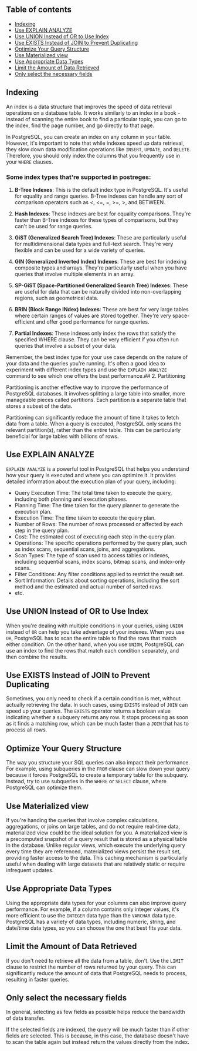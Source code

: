 ## Table of contents

- [Indexing](#indexing)
- [Use EXPLAIN ANALYZE](#use-explain-analyze)
- [Use UNION Instead of OR to Use Index](#use-union-instead-of-or-to-use-index)
- [Use EXISTS Instead of JOIN to Prevent Duplicating](#use-exists-instead-of-join-to-prevent-duplicating)
- [Optimize Your Query Structure](#optimize-your-query-structure)
- [Use Materialized view](#use-materialized-view)
- [Use Appropriate Data Types](#use-appropriate-data-types)
- [Limit the Amount of Data Retrieved](#limit-the-amount-of-data-retrieved)
- [Only select the necessary fields](#only-select-the-necessary-fields)

## Indexing

An index is a data structure that improves the speed of data retrieval operations on a database table. It works similarly to an index in a book - instead of scanning the entire book to find a particular topic, you can go to the index, find the page number, and go directly to that page. 

In PostgreSQL, you can create an index on any column in your table. However, it's important to note that while indexes speed up data retrieval, they slow down data modification operations like `INSERT`, `UPDATE`, and `DELETE`. Therefore, you should only index the columns that you frequently use in your `WHERE` clauses.


### Some index types that're supported in postreges:
1. **B-Tree Indexes**: This is the default index type in PostgreSQL. It's useful for equality and range queries. B-Tree indexes can handle any sort of comparison operators such as <, <=, =, >=, >, and BETWEEN.

2. **Hash Indexes**: These indexes are best for equality comparisons. They're faster than B-Tree indexes for these types of comparisons, but they can't be used for range queries.

3. **GiST (Generalized Search Tree) Indexes**: These are particularly useful for multidimensional data types and full-text search. They're very flexible and can be used for a wide variety of queries.

4. **GIN (Generalized Inverted Index) Indexes**: These are best for indexing composite types and arrays. They're particularly useful when you have queries that involve multiple elements in an array.

5. **SP-GiST (Space-Partitioned Generalized Search Tree) Indexes**: These are useful for data that can be naturally divided into non-overlapping regions, such as geometrical data.

6. **BRIN (Block Range INdex) Indexes**: These are best for very large tables where certain ranges of values are stored together. They're very space-efficient and offer good performance for range queries.

7. **Partial Indexes**: These indexes only index the rows that satisfy the specified WHERE clause. They can be very efficient if you often run queries that involve a subset of your data.

Remember, the best index type for your use case depends on the nature of your data and the queries you're running. It's often a good idea to experiment with different index types and use the `EXPLAIN ANALYZE` command to see which one offers the best performance.## 2. Partitioning

Partitioning is another effective way to improve the performance of PostgreSQL databases. It involves splitting a large table into smaller, more manageable pieces called partitions. Each partition is a separate table that stores a subset of the data.

Partitioning can significantly reduce the amount of time it takes to fetch data from a table. When a query is executed, PostgreSQL only scans the relevant partition(s), rather than the entire table. This can be particularly beneficial for large tables with billions of rows.


## Use EXPLAIN ANALYZE

`EXPLAIN ANALYZE` is a powerful tool in PostgreSQL that helps you understand how your query is executed and where you can optimize it. It provides detailed information about the execution plan of your query, including:
- Query Execution Time: The total time taken to execute the query, including both planning and execution phases.
- Planning Time: The time taken for the query planner to generate the execution plan.
- Execution Time: The time taken to execute the query plan.
- Number of Rows: The number of rows processed or affected by each step in the query plan.
- Cost: The estimated cost of executing each step in the query plan.
- Operations: The specific operations performed by the query plan, such as index scans, sequential scans, joins, and aggregations.
- Scan Types: The type of scan used to access tables or indexes, including sequential scans, index scans, bitmap scans, and index-only scans.
- Filter Conditions: Any filter conditions applied to restrict the result set.
- Sort Information: Details about sorting operations, including the sort method and the estimated and actual number of sorted rows.
- etc.

## Use UNION Instead of OR to Use Index

When you're dealing with multiple conditions in your queries, using `UNION` instead of `OR` can help you take advantage of your indexes. When you use `OR`, PostgreSQL has to scan the entire table to find the rows that match either condition. On the other hand, when you use `UNION`, PostgreSQL can use an index to find the rows that match each condition separately, and then combine the results.

## Use EXISTS Instead of JOIN to Prevent Duplicating

Sometimes, you only need to check if a certain condition is met, without actually retrieving the data. In such cases, using `EXISTS` instead of `JOIN` can speed up your queries. The `EXISTS` operator returns a boolean value indicating whether a subquery returns any row. It stops processing as soon as it finds a matching row, which can be much faster than a `JOIN` that has to process all rows.

## Optimize Your Query Structure

The way you structure your SQL queries can also impact their performance. For example, using subqueries in the `FROM` clause can slow down your query because it forces PostgreSQL to create a temporary table for the subquery. Instead, try to use subqueries in the `WHERE` or `SELECT` clause, where PostgreSQL can optimize them.

## Use Materialized view
If you're handing the queries that involve complex calculations, aggregations, or joins on large tables, and do not require real-time data, materialized view could be the ideal solution for you.
A materialized view is a precomputed snapshot of a query result that is stored as a physical table in the database. Unlike regular views, which execute the underlying query every time they are referenced, materialized views persist the result set, providing faster access to the data. This caching mechanism is particularly useful when dealing with large datasets that are relatively static or require infrequent updates.


## Use Appropriate Data Types

Using the appropriate data types for your columns can also improve query performance. For example, if a column contains only integer values, it's more efficient to use the `INTEGER` data type than the `VARCHAR` data type. PostgreSQL has a variety of data types, including numeric, string, and date/time data types, so you can choose the one that best fits your data.

## Limit the Amount of Data Retrieved

If you don't need to retrieve all the data from a table, don't. Use the `LIMIT` clause to restrict the number of rows returned by your query. This can significantly reduce the amount of data that PostgreSQL needs to process, resulting in faster queries.

## Only select the necessary fields
In general, selecting as few fields as possible helps reduce the bandwidth of data transfer. 

If the selected fields are indexed, the query will be much faster than if other fields are selected. This is because, in this case, the database doesn't have to scan the table again but instead return the values directly from the index.
